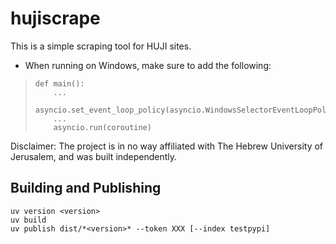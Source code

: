 # hujiscrape

This is a simple scraping tool for HUJI sites.

* When running on Windows, make sure to add the following:
>     def main():
>         ...
>         asyncio.set_event_loop_policy(asyncio.WindowsSelectorEventLoopPolicy())
>         ...
>         asyncio.run(coroutine)

Disclaimer: The project is in no way affiliated with The Hebrew University of Jerusalem, and was built independently.

## Building and Publishing
```
uv version <version>
uv build
uv publish dist/*<version>* --token XXX [--index testpypi]
```